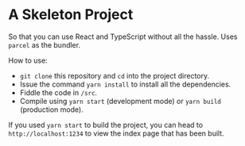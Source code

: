 # A Skeleton Project
So that you can use React and TypeScript without all the hassle. Uses `parcel` as the bundler.

How to use:
* `git clone` this repository and `cd` into the project directory.
* Issue the command `yarn install` to install all the dependencies.
* Fiddle the code in `/src`.
* Compile using `yarn start` (development mode) or `yarn build` (production mode).

If you used `yarn start` to build the project, you can head to `http://localhost:1234` to view the
index page that has been built.